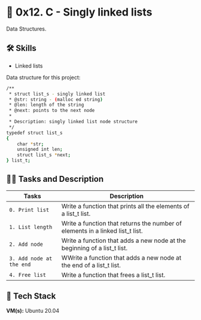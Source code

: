 # 🦾 0x12. C - Singly linked lists

Data Structures.

## 🛠 Skills
- Linked lists

Data structure for this project:

```bash
/**
 * struct list_s - singly linked list
 * @str: string - (malloc ed string)
 * @len: length of the string
 * @next: points to the next node
 *
 * Description: singly linked list node structure
 */
typedef struct list_s
{
    char *str;
    unsigned int len;
    struct list_s *next;
} list_t;
```

## 👨‍💻 Tasks and Description
| Tasks             | Description                                                                |
| ----------------- | ------------------------------------------------------------------ |
| `0. Print list` | Write a function that prints all the elements of a list_t list. |
| `1. List length` | Write a function that returns the number of elements in a linked list_t list. |
| `2. Add node` | Write a function that adds a new node at the beginning of a list_t list. |
| `3. Add node at the end` | WWrite a function that adds a new node at the end of a list_t list. |
| `4. Free list` | Write a function that frees a list_t list. |

## 🚀 Tech Stack

**VM(s):** Ubuntu 20.04

